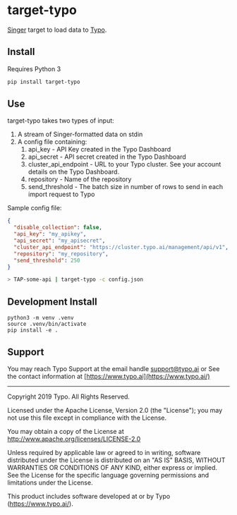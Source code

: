 # target-typo

[Singer](https://singer.io) target to load data to [Typo](https://www.typo.ai/). 

## Install

Requires Python 3
```bash
pip install target-typo
```

## Use
target-typo takes two types of input:
1. A stream of Singer-formatted data on stdin
2. A config file containing:
    1. api_key - API Key created in the Typo Dashboard
    2. api_secret - API secret created in the Typo Dashboard
    3. cluster_api_endpoint - URL to your Typo cluster.  See your account details on the Typo Dashboard.
    4. repository - Name of the repository
    5. send_threshold - The batch size in number of rows to send in each import request to Typo

Sample config file:
```json
{
  "disable_collection": false,
  "api_key": "my_apikey",
  "api_secret": "my_apisecret",
  "cluster_api_endpoint": "https://cluster.typo.ai/management/api/v1",
  "repository": "my_repository",
  "send_threshold": 250
}
```

```bash
> TAP-some-api | target-typo -c config.json
```

## Development Install
```
python3 -m venv .venv
source .venv/bin/activate
pip install -e .
```

## Support

You may reach Typo Support at the email handle support@typo.ai or See the contact information at [https://www.typo.ai](https://www.typo.ai/)

---

Copyright 2019 Typo. All Rights Reserved.

Licensed under the Apache License, Version 2.0 (the "License");
you may not use this file except in compliance with the
License.

You may obtain a copy of the License at
http://www.apache.org/licenses/LICENSE-2.0

Unless required by applicable law or agreed to in writing, software
distributed under the License is distributed on an "AS IS" BASIS,
WITHOUT WARRANTIES OR CONDITIONS OF ANY KIND, either express or
implied. See the License for the specific language governing
permissions and limitations under the License.

This product includes software developed at
or by Typo (https://www.typo.ai/).
